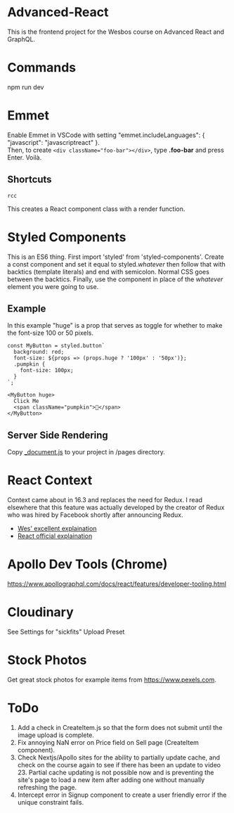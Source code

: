 # Advanced-React

This is the frontend project for the Wesbos course on Advanced React and GraphQL.

# Commands
npm run dev<br/>

# Emmet
Enable Emmet in VSCode with setting "emmet.includeLanguages": { "javascript": "javascriptreact" }.<br/>
Then, to create `<div className="foo-bar"></div>`, type **.foo-bar** and press Enter. Voilà.

## Shortcuts
    rcc
This creates a React component class with a render function.

# Styled Components
This is an ES6 thing.  First import 'styled' from 'styled-components'.  Create a const component and set it equal to styled.*whatever* then follow that with backtics (template literals) and end with semicolon.  Normal CSS goes between the backtics.  Finally, use the component in place of the *whatever* element you were going to use.

## Example
In this example "huge" is a prop that serves as toggle for whether to make the font-size 100 or 50 pixels.

    const MyButton = styled.button`
      background: red;
      font-size: ${props => (props.huge ? '100px' : '50px')};
      .pumpkin {
        font-size: 100px;
      }
    `;

    <MyButton huge>
      Click Me
      <span className="pumpkin">🎃</span>
    </MyButton>
    
## Server Side Rendering
Copy <a href="https://github.com/zeit/next.js/blob/master/examples/with-styled-components/pages/_document.js">_document.js</a> to your project in /pages directory.

# React Context
Context came about in 16.3 and replaces the need for Redux. I read elsewhere that this feature was actually developed by the creator of Redux who was hired by Facebook shortly after announcing Redux.
* <a href="https://wesbos.com/react-context/">Wes' excellent explaination</a>
* <a href="https://reactjs.org/docs/context.html">React official explaination</a>

# Apollo Dev Tools (Chrome)
https://www.apollographql.com/docs/react/features/developer-tooling.html

# Cloudinary
See Settings for "sickfits" Upload Preset

# Stock Photos
Get great stock photos for example items from https://www.pexels.com.

# ToDo
1. Add a check in CreateItem.js so that the form does not submit until the image upload is complete.
2. Fix annoying NaN error on Price field on Sell page (CreateItem component).
3. Check Nextjs/Apollo sites for the ability to partially update cache, and check on the course again to see if there has been an update to video 23. Partial cache updating is not possible now and is preventing the site's page to load a new item after adding one without manually refreshing the page.
4. Intercept error in Signup component to create a user friendly error if the unique constraint fails.
